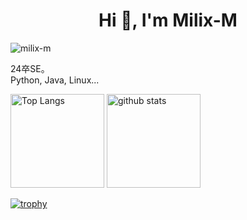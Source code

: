 <h1 align="center">Hi 👋, I'm Milix-M</h1>


<p align="left">
  <!-- Profile view counter -->
  <img src="https://komarev.com/ghpvc/?username=milix-m&label=Profile%20views&color=0e75b6&style=for-the-badge" alt="milix-m" />
</p>

24卒SE。 <br>
Python, Java, Linux...

<p align="left">
  <img alt="Top Langs" height="150px" src="https://github-readme-stats.vercel.app/api/top-langs/?username=Milix-M&layout=compact&show_icons=true" />
  <img alt="github stats" height="150px" src="https://github-readme-stats.vercel.app/api?username=Milix-M" />
</p>

[![trophy](https://github-profile-trophy.vercel.app/?username=Milix-M&no-frame=true)](https://github.com/Milix-M/)

